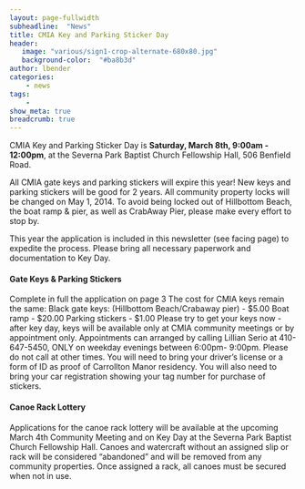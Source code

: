 ```yaml
---
layout: page-fullwidth
subheadline:  "News"
title: CMIA Key and Parking Sticker Day
header:
   image: "various/sign1-crop-alternate-680x80.jpg"
   background-color:  "#ba8b3d"
author: lbender
categories:
    - news
tags:
    - 
show_meta: true
breadcrumb: true
---
```


CMIA Key and Parking Sticker Day is **Saturday, March 8th, 9:00am - 12:00pm**, at the Severna Park Baptist Church Fellowship Hall, 506 Benfield Road.

All CMIA gate keys and parking stickers will expire this year!
New keys and parking stickers will be good for 2 years. All
community property locks will be changed on May 1, 2014. To
avoid being locked out of Hillbottom Beach, the boat ramp &
pier, as well as CrabAway Pier, please make every effort to
stop by.

This year the application is included in this newsletter (see facing page) to expedite the process. Please bring
all necessary paperwork and documentation to Key Day.

#### Gate Keys & Parking Stickers

Complete in full the application on page 3
The cost for CMIA keys remain the same:
Black gate keys: (Hillbottom Beach/Crabaway pier) - $5.00
Boat ramp - $20.00
Parking stickers - $1.00
Please try to get your keys now - after key day, keys will be available only at CMIA community meetings or
by appointment only. Appointments can arranged by calling Lillian Serio at 410-647-5450, ONLY on weekday
evenings between 6:00pm- 9:00pm. Please do not call at other times.
You will need to bring your driver’s license or a form of ID as proof of Carrollton Manor residency. You will
also need to bring your car registration showing your tag number for purchase of stickers.

#### Canoe Rack Lottery

Applications for the canoe rack lottery will be available at the upcoming March 4th Community
Meeting and on Key Day at the Severna Park Baptist
Church Fellowship Hall. Canoes and watercraft without an assigned slip or rack will be considered
“abandoned” and will be removed from any community properties. Once assigned a rack, all canoes
must be secured when not in use.